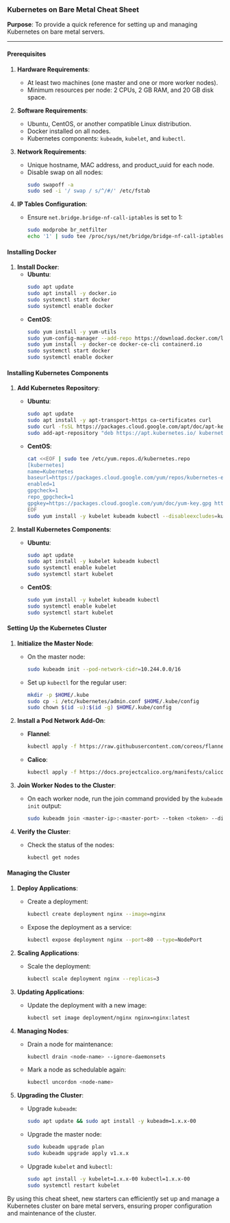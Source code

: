 ### Kubernetes on Bare Metal Cheat Sheet

**Purpose**: To provide a quick reference for setting up and managing Kubernetes on bare metal servers.

---

#### Prerequisites

1. **Hardware Requirements**:
    - At least two machines (one master and one or more worker nodes).
    - Minimum resources per node: 2 CPUs, 2 GB RAM, and 20 GB disk space.

2. **Software Requirements**:
    - Ubuntu, CentOS, or another compatible Linux distribution.
    - Docker installed on all nodes.
    - Kubernetes components: `kubeadm`, `kubelet`, and `kubectl`.

3. **Network Requirements**:
    - Unique hostname, MAC address, and product_uuid for each node.
    - Disable swap on all nodes:
      ```sh
      sudo swapoff -a
      sudo sed -i '/ swap / s/^/#/' /etc/fstab
      ```

4. **IP Tables Configuration**:
    - Ensure `net.bridge.bridge-nf-call-iptables` is set to 1:
      ```sh
      sudo modprobe br_netfilter
      echo '1' | sudo tee /proc/sys/net/bridge/bridge-nf-call-iptables
      ```

#### Installing Docker

1. **Install Docker**:
    - **Ubuntu**:
      ```sh
      sudo apt update
      sudo apt install -y docker.io
      sudo systemctl start docker
      sudo systemctl enable docker
      ```
    - **CentOS**:
      ```sh
      sudo yum install -y yum-utils
      sudo yum-config-manager --add-repo https://download.docker.com/linux/centos/docker-ce.repo
      sudo yum install -y docker-ce docker-ce-cli containerd.io
      sudo systemctl start docker
      sudo systemctl enable docker
      ```

#### Installing Kubernetes Components

1. **Add Kubernetes Repository**:
    - **Ubuntu**:
      ```sh
      sudo apt update
      sudo apt install -y apt-transport-https ca-certificates curl
      sudo curl -fsSL https://packages.cloud.google.com/apt/doc/apt-key.gpg | sudo apt-key add -
      sudo add-apt-repository "deb https://apt.kubernetes.io/ kubernetes-xenial main"
      ```
    - **CentOS**:
      ```sh
      cat <<EOF | sudo tee /etc/yum.repos.d/kubernetes.repo
      [kubernetes]
      name=Kubernetes
      baseurl=https://packages.cloud.google.com/yum/repos/kubernetes-el7-x86_64
      enabled=1
      gpgcheck=1
      repo_gpgcheck=1
      gpgkey=https://packages.cloud.google.com/yum/doc/yum-key.gpg https://packages.cloud.google.com/yum/doc/rpm-package-key.gpg
      EOF
      sudo yum install -y kubelet kubeadm kubectl --disableexcludes=kubernetes
      ```

2. **Install Kubernetes Components**:
    - **Ubuntu**:
      ```sh
      sudo apt update
      sudo apt install -y kubelet kubeadm kubectl
      sudo systemctl enable kubelet
      sudo systemctl start kubelet
      ```
    - **CentOS**:
      ```sh
      sudo yum install -y kubelet kubeadm kubectl
      sudo systemctl enable kubelet
      sudo systemctl start kubelet
      ```

#### Setting Up the Kubernetes Cluster

1. **Initialize the Master Node**:
    - On the master node:
      ```sh
      sudo kubeadm init --pod-network-cidr=10.244.0.0/16
      ```
    - Set up `kubectl` for the regular user:
      ```sh
      mkdir -p $HOME/.kube
      sudo cp -i /etc/kubernetes/admin.conf $HOME/.kube/config
      sudo chown $(id -u):$(id -g) $HOME/.kube/config
      ```

2. **Install a Pod Network Add-On**:
    - **Flannel**:
      ```sh
      kubectl apply -f https://raw.githubusercontent.com/coreos/flannel/master/Documentation/kube-flannel.yml
      ```
    - **Calico**:
      ```sh
      kubectl apply -f https://docs.projectcalico.org/manifests/calico.yaml
      ```

3. **Join Worker Nodes to the Cluster**:
    - On each worker node, run the join command provided by the `kubeadm init` output:
      ```sh
      sudo kubeadm join <master-ip>:<master-port> --token <token> --discovery-token-ca-cert-hash sha256:<hash>
      ```

4. **Verify the Cluster**:
    - Check the status of the nodes:
      ```sh
      kubectl get nodes
      ```

#### Managing the Cluster

1. **Deploy Applications**:
    - Create a deployment:
      ```sh
      kubectl create deployment nginx --image=nginx
      ```
    - Expose the deployment as a service:
      ```sh
      kubectl expose deployment nginx --port=80 --type=NodePort
      ```

2. **Scaling Applications**:
    - Scale the deployment:
      ```sh
      kubectl scale deployment nginx --replicas=3
      ```

3. **Updating Applications**:
    - Update the deployment with a new image:
      ```sh
      kubectl set image deployment/nginx nginx=nginx:latest
      ```

4. **Managing Nodes**:
    - Drain a node for maintenance:
      ```sh
      kubectl drain <node-name> --ignore-daemonsets
      ```
    - Mark a node as schedulable again:
      ```sh
      kubectl uncordon <node-name>
      ```

5. **Upgrading the Cluster**:
    - Upgrade `kubeadm`:
      ```sh
      sudo apt update && sudo apt install -y kubeadm=1.x.x-00
      ```
    - Upgrade the master node:
      ```sh
      sudo kubeadm upgrade plan
      sudo kubeadm upgrade apply v1.x.x
      ```
    - Upgrade `kubelet` and `kubectl`:
      ```sh
      sudo apt install -y kubelet=1.x.x-00 kubectl=1.x.x-00
      sudo systemctl restart kubelet
      ```

By using this cheat sheet, new starters can efficiently set up and manage a Kubernetes cluster on bare metal servers, ensuring proper configuration and maintenance of the cluster.
